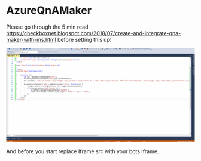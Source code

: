 # AzureQnAMaker
Please go through the 5 min read https://checkboxnet.blogspot.com/2018/07/create-and-integrate-qna-maker-with-ms.html before setting this up! 


![alt text](https://github.com/AnuOuseph1991/AzureQnAMaker/blob/295ce73efee048b8991d6f257b98287711ec7ecd/Qnabot_final.gif)


And before you start replace Iframe src with your bots Iframe.

